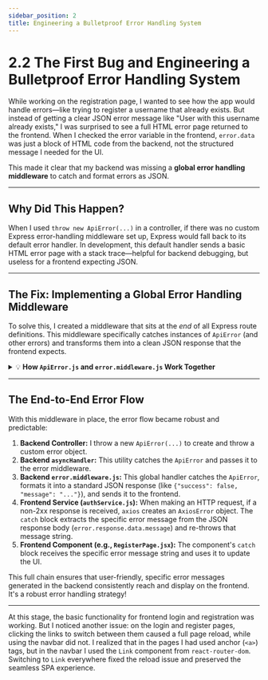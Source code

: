 ```yaml
---
sidebar_position: 2
title: Engineering a Bulletproof Error Handling System
---
```


# 2.2 The First Bug and Engineering a Bulletproof Error Handling System

While working on the registration page, I wanted to see how the app would handle errors—like trying to register a username that already exists. But instead of getting a clear JSON error message like "User with this username already exists," I was surprised to see a full HTML error page returned to the frontend. When I checked the error variable in the frontend, `error.data` was just a block of HTML code from the backend, not the structured message I needed for the UI.

This made it clear that my backend was missing a **global error handling middleware** to catch and format errors as JSON.

---

## Why Did This Happen?

When I used `throw new ApiError(...)` in a controller, if there was no custom Express error-handling middleware set up, Express would fall back to its default error handler. In development, this default handler sends a basic HTML error page with a stack trace—helpful for backend debugging, but useless for a frontend expecting JSON.

---

## The Fix: Implementing a Global Error Handling Middleware

To solve this, I created a middleware that sits at the *end* of all Express route definitions. This middleware specifically catches instances of `ApiError` (and other errors) and transforms them into a clean JSON response that the frontend expects.

<details>
<summary>💡 <b>How <code>ApiError.js</code> and <code>error.middleware.js</code> Work Together</b></summary>

- **ApiError.js (The Custom Error Class):**
    - This is a custom error class that extends JavaScript's built-in `Error` class.
    - It lets me create specialized error objects with extra properties for the API, like `statusCode`, `success` (always `false` for errors), and `errors` (for validation details).
    - When I write `throw new ApiError(400, "User with this username already exists");`, I'm creating an instance of this custom class, which contains the HTTP status code, a user-friendly message, and sets `success` to `false`.
    - The `throw` keyword immediately stops the normal execution flow of the current `asyncHandler` function and "throws" the error up the call stack.
    - Because my `asyncHandler` utility wraps controller functions, it catches this thrown `ApiError` and passes it to the next error-handling middleware—`error.middleware.js`.

- **error.middleware.js (The Global Error Handler Middleware):**
    - This is a standard Express.js error-handling middleware. Express knows to call it when an error is thrown or passed to `next()`.
    - Its job is to be the centralized catcher and formatter of all errors in the app. It acts as the final gatekeeper before a response is sent back to the client.
    - When `error.middleware.js` receives an error (especially an `ApiError`), it checks `if (err instanceof ApiError)`.
    - If so, it uses the properties from `ApiError` (like `statusCode` and `message`) to build a clean, consistent JSON response.
    - This ensures that no matter where an `ApiError` is thrown in the backend, the frontend always receives a predictable JSON structure, not an HTML error page or stack trace.
    - It also acts as a fallback for any other unexpected errors (like a database connection drop) by sending a generic 500 Internal Server Error message.

**In short:**
- `ApiError.js` defines *what* a custom API error looks like.
- `error.middleware.js` defines *how* to handle and respond to all errors, especially custom `ApiErrors`, in a uniform way for the client.
</details>

---

## The End-to-End Error Flow

With this middleware in place, the error flow became robust and predictable:

1. **Backend Controller:** I throw a new `ApiError(...)` to create and throw a custom error object.
2. **Backend `asyncHandler`:** This utility catches the `ApiError` and passes it to the error middleware.
3. **Backend `error.middleware.js`:** This global handler catches the `ApiError`, formats it into a standard JSON response (like `{"success": false, "message": "..."}`), and sends it to the frontend.
4. **Frontend Service (`authService.js`):** When making an HTTP request, if a non-2xx response is received, `axios` creates an `AxiosError` object. The `catch` block extracts the specific error message from the JSON response body (`error.response.data.message`) and re-throws that message string.
5. **Frontend Component (e.g., `RegisterPage.jsx`):** The component's `catch` block receives the specific error message string and uses it to update the UI.

This full chain ensures that user-friendly, specific error messages generated in the backend consistently reach and display on the frontend. It's a robust error handling strategy!

---

At this stage, the basic functionality for frontend login and registration was working. But I noticed another issue: on the login and register pages, clicking the links to switch between them caused a full page reload, while using the navbar did not. I realized that in the pages I had used anchor (`<a>`) tags, but in the navbar I used the `Link` component from `react-router-dom`. Switching to `Link` everywhere fixed the reload issue and preserved the seamless SPA experience.